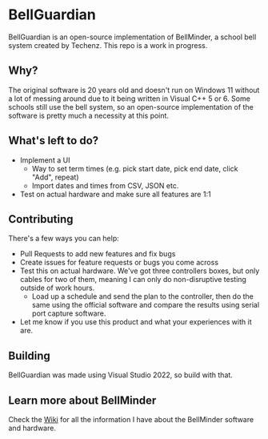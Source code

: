 # BellGuardian

BellGuardian is an open-source implementation of BellMinder, a school bell system created by Techenz. This repo is a work in progress.

## Why?

The original software is 20 years old and doesn't run on Windows 11 without a lot of messing around due to it being written in Visual C++ 5 or 6. Some schools still use the bell system, so an open-source implementation of the software is pretty much a necessity at this point.

## What's left to do?

- Implement a UI
  - Way to set term times (e.g. pick start date, pick end date, click "Add", repeat)
  - Import dates and times from CSV, JSON etc.
- Test on actual hardware and make sure all features are 1:1
 
## Contributing

There's a few ways you can help:

- Pull Requests to add new features and fix bugs
- Create issues for feature requests or bugs you come across
- Test this on actual hardware. We've got three controllers boxes, but only cables for two of them, meaning I can only do non-disruptive testing outside of work hours.
  - Load up a schedule and send the plan to the controller, then do the same using the official software and compare the results using serial port capture software.
- Let me know if you use this product and what your experiences with it are.
 
## Building

BellGuardian was made using Visual Studio 2022, so build with that. 

## Learn more about BellMinder

Check the [Wiki](https://github.com/graydav1/BellGuardian/wiki) for all the information I have about the BellMinder software and hardware.
